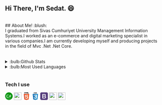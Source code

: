 
## Hi There, I'm Sedat. :smile:
<br/>
## About Me! :blush: <br/>
I graduated from Sivas Cumhuriyet University Management Information Systems.I worked as an e-commerce and digital marketing specialist in various companies.I am currently developing myself and producing projects in the field of Mvc .Net .Net Core.
<br/>
<br/>

<br/>

<details>
<summary>:bulb:Github Stats</summary>
<img src="https://github-readme-stats.vercel.app/api?username=sedatbaskar&theme=radical">
</details>
<details>
<summary>:bulb:Most Used Languages</summary>
<img src="https://github-readme-stats.vercel.app/api/top-langs/?username=sedatbaskar&layout=compact)">
</details>
<br/>

### Tech I use
<div>
<img src="https://raw.githubusercontent.com/github/explore/80688e429a7d4ef2fca1e82350fe8e3517d3494d/topics/csharp/csharp.png" width="25" height="25"> 
<img src="https://cdn-icons-png.flaticon.com/512/3161/3161133.png" width="25" height="25"> 
<img src="https://raw.githubusercontent.com/github/explore/80688e429a7d4ef2fca1e82350fe8e3517d3494d/topics/html/html.png" width="25" height="25">
<img src="https://raw.githubusercontent.com/github/explore/80688e429a7d4ef2fca1e82350fe8e3517d3494d/topics/css/css.png"width="25" height="25">
<img src="https://raw.githubusercontent.com/github/explore/80688e429a7d4ef2fca1e82350fe8e3517d3494d/topics/bootstrap/bootstrap.png"width="25" height="25">
<img src= "https://cdn-icons.flaticon.com/png/512/5210/premium/5210800.png?token=exp=1635959136~hmac=515bcb8ed387241a12424aa0b2431a43" width="25" height="25">
<img src= "https://cdn-icons-png.flaticon.com/512/5968/5968472.png" width="25" height="25">
</div>
